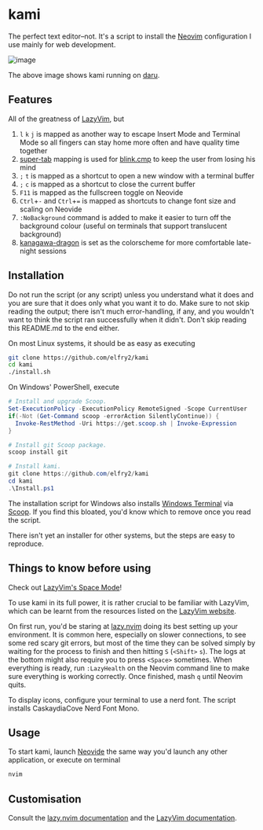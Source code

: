 # kami
The perfect text editor–not. It's a script to install the [Neovim](https://neovim.io/) configuration I use mainly for web development.

![image](https://github.com/user-attachments/assets/d9d6613d-34f8-4d49-b67a-d9a113cfb567)

The above image shows kami running on [daru](https://github.com/elfry2/daru).

## Features
All of the greatness of [LazyVim](https://www.lazyvim.org/), but
1. ```l``` ```k``` ```j``` is mapped as another way to escape Insert Mode and Terminal Mode so all fingers can stay home more often and have quality time together
2. [super-tab](https://cmp.saghen.dev/configuration/keymap.html#super-tab) mapping is used for [blink.cmp](https://github.com/saghen/blink.cmp) to keep the user from losing his mind
4. ```;``` ```t``` is mapped as a shortcut to open a new window with a terminal buffer
5. ```;``` ```c``` is mapped as a shortcut to close the current buffer
6. ```F11``` is mapped as the fullscreen toggle on Neovide
7. ```Ctrl```+```-``` and ```Ctrl```+```=``` is mapped as shortcuts to change font size and scaling on Neovide
8. ```:NoBackground``` command is added to make it easier to turn off the background colour (useful on terminals that support translucent background)
9. [kanagawa-dragon](https://github.com/rebelot/kanagawa.nvim) is set as the colorscheme for more comfortable late-night sessions

## Installation
Do not run the script (or any script) unless you understand what it does and you are sure that it does only what you want it to do. Make sure to not skip reading the output; there isn't much error-handling, if any, and you wouldn't want to think the script ran successfully when it didn't. Don't skip reading this README.md to the end either.

On most Linux systems, it should be as easy as executing
```bash
git clone https://github.com/elfry2/kami
cd kami
./install.sh
```

On Windows' PowerShell, execute
```powershell
# Install and upgrade Scoop.
Set-ExecutionPolicy -ExecutionPolicy RemoteSigned -Scope CurrentUser
if(-Not (Get-Command scoop -errorAction SilentlyContinue)) {
  Invoke-RestMethod -Uri https://get.scoop.sh | Invoke-Expression
}

# Install git Scoop package.
scoop install git

# Install kami.
git clone https://github.com/elfry2/kami
cd kami
.\Install.ps1
```

The installation script for Windows also installs [Windows Terminal](https://apps.microsoft.com/detail/9n0dx20hk701) via [Scoop](https://scoop.sh/). If you find this bloated, you'd know which to remove once you read the script.

There isn't yet an installer for other systems, but the steps are easy to reproduce.

## Things to know before using
Check out [LazyVim's Space Mode](https://www.lazyvim.org/keymaps)!

To use kami in its full power, it is rather crucial to be familiar with LazyVim, which can be learnt from the resources listed on the [LazyVim website](https://www.lazyvim.org/#-learn).

On first run, you'd be staring at [lazy.nvim](https://lazy.folke.io/) doing its best setting up your environment. It is common here, especially on slower connections, to see some red scary git errors, but most of the time they can be solved simply by waiting for the process to finish and then hitting ```S``` (```<Shift>``` ```s```). The logs at the bottom might also require you to press ```<Space>``` sometimes. When everything is ready, run ```:LazyHealth``` on the Neovim command line to make sure everything is working correctly. Once finished, mash ```q``` until Neovim quits.

To display icons, configure your terminal to use a nerd font. The script installs CaskaydiaCove Nerd Font Mono.

## Usage

To start kami, launch [Neovide](https://neovide.dev) the same way you'd launch any other application, or execute on terminal
```bash
nvim
```

## Customisation
Consult the [lazy.nvim documentation](https://lazy.folke.io) and the [LazyVim documentation](https://www.lazyvim.org).
